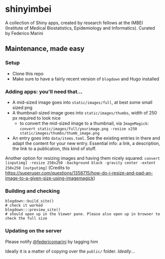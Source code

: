 # shinyimbei

A collection of Shiny apps, created by research fellows at the IMBEI (Institute of Medical Biostatistics, Epidemiology and Informatics). Curated by Federico Marini

## Maintenance, made easy

### Setup 

- Clone this repo
- Make sure to have a fairly recent version of `blogdown` and Hugo installed

### Adding apps: you'll need that...

- A mid-sized image goes into `static/images/full`, at best some small sized png
- A thumbnail-sized image goes into `static/images/thumbs`, width of 250 px required to look nice
  - to convert the mid-sized image to a thumbnail, via `ImageMagick`:
  `convert static/images/full/yourimage.png -resize x250 static/images/thumbs/thumb_image.png `
- An entry goes into `data/items.toml`. See the existing entries in there and adapt the content for your new entry. 
  Essential info: a link, a description, the link to a publication, this kind of stuff.

Another option for resizing images and having them nicely squared:
`convert [inputimg] -resize 250x250 -background black -gravity center -extent 250x250 [outputimg]` (Credits to https://superuser.com/questions/1358715/how-do-i-resize-and-pad-an-image-to-a-given-size-using-imagemagick)

### Building and checking

```
blogdown::build_site()
# check it worked
blogdown:::preview_site()
# should open up in the Viewer pane. Please also open up in browser to check the full size
```

### Updating on the server

Please notify [@federicomarini](https://github.com/federicomarini) by tagging him

Ideally it is a matter of copying over the `public/` folder. _Ideally_...
